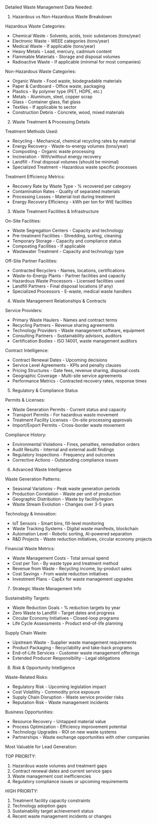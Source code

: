 Detailed Waste Management Data Needed:

  1. Hazardous vs Non-Hazardous Waste Breakdown

  Hazardous Waste Categories:
  - Chemical Waste - Solvents, acids, toxic substances (tons/year)
  - Electronic Waste - WEEE categories (tons/year)
  - Medical Waste - If applicable (tons/year)
  - Heavy Metals - Lead, mercury, cadmium content
  - Flammable Materials - Storage and disposal volumes
  - Radioactive Waste - If applicable (minimal for most companies)

  Non-Hazardous Waste Categories:
  - Organic Waste - Food waste, biodegradable materials
  - Paper & Cardboard - Office waste, packaging
  - Plastics - By polymer type (PET, HDPE, etc.)
  - Metals - Aluminum, steel, copper scrap
  - Glass - Container glass, flat glass
  - Textiles - If applicable to sector
  - Construction Debris - Concrete, wood, mixed materials

  2. Waste Treatment & Processing Details

  Treatment Methods Used:
  - Recycling - Mechanical, chemical recycling rates by material
  - Energy Recovery - Waste-to-energy volumes (tons/year)
  - Composting - Organic waste processing
  - Incineration - With/without energy recovery
  - Landfill - Final disposal volumes (should be minimal)
  - Specialized Treatment - Hazardous waste specific processes

  Treatment Efficiency Metrics:
  - Recovery Rate by Waste Type - % recovered per category
  - Contamination Rates - Quality of separated materials
  - Processing Losses - Material lost during treatment
  - Energy Recovery Efficiency - kWh per ton for WtE facilities

  3. Waste Treatment Facilities & Infrastructure

  On-Site Facilities:
  - Waste Segregation Centers - Capacity and technology
  - Pre-treatment Facilities - Shredding, sorting, cleaning
  - Temporary Storage - Capacity and compliance status
  - Composting Facilities - If applicable
  - Wastewater Treatment - Capacity and technology type

  Off-Site Partner Facilities:
  - Contracted Recyclers - Names, locations, certifications
  - Waste-to-Energy Plants - Partner facilities and capacity
  - Hazardous Waste Processors - Licensed facilities used
  - Landfill Partners - Final disposal locations (if any)
  - Specialized Processors - E-waste, medical waste handlers

  4. Waste Management Relationships & Contracts

  Service Providers:
  - Primary Waste Haulers - Names and contract terms
  - Recycling Partners - Revenue sharing agreements
  - Technology Providers - Waste management software, equipment
  - Consulting Partners - Sustainability advisors, auditors
  - Certification Bodies - ISO 14001, waste management auditors

  Contract Intelligence:
  - Contract Renewal Dates - Upcoming decisions
  - Service Level Agreements - KPIs and penalty clauses
  - Pricing Structures - Gate fees, revenue sharing, disposal costs
  - Geographic Coverage - Multi-site service agreements
  - Performance Metrics - Contracted recovery rates, response times

  5. Regulatory & Compliance Status

  Permits & Licenses:
  - Waste Generation Permits - Current status and capacity
  - Transport Permits - For hazardous waste movement
  - Treatment Facility Licenses - On-site processing approvals
  - Import/Export Permits - Cross-border waste movement

  Compliance History:
  - Environmental Violations - Fines, penalties, remediation orders
  - Audit Results - Internal and external audit findings
  - Regulatory Inspections - Frequency and outcomes
  - Corrective Actions - Outstanding compliance issues

  6. Advanced Waste Intelligence

  Waste Generation Patterns:
  - Seasonal Variations - Peak waste generation periods
  - Production Correlation - Waste per unit of production
  - Geographic Distribution - Waste by facility/region
  - Waste Stream Evolution - Changes over 3-5 years

  Technology & Innovation:
  - IoT Sensors - Smart bins, fill-level monitoring
  - Waste Tracking Systems - Digital waste manifests, blockchain
  - Automation Level - Robotic sorting, AI-powered separation
  - R&D Projects - Waste reduction initiatives, circular economy
  projects

  Financial Waste Metrics:
  - Waste Management Costs - Total annual spend
  - Cost per Ton - By waste type and treatment method
  - Revenue from Waste - Recycling income, by-product sales
  - Cost Savings - From waste reduction initiatives
  - Investment Plans - CapEx for waste management upgrades

  7. Strategic Waste Management Info

  Sustainability Targets:
  - Waste Reduction Goals - % reduction targets by year
  - Zero Waste to Landfill - Target dates and progress
  - Circular Economy Initiatives - Closed-loop programs
  - Life Cycle Assessments - Product end-of-life planning

  Supply Chain Waste:
  - Upstream Waste - Supplier waste management requirements
  - Product Packaging - Recyclability and take-back programs
  - End-of-Life Services - Customer waste management offerings
  - Extended Producer Responsibility - Legal obligations

  8. Risk & Opportunity Intelligence

  Waste-Related Risks:
  - Regulatory Risk - Upcoming legislation impact
  - Cost Volatility - Commodity price exposure
  - Supply Chain Disruption - Waste service provider risks
  - Reputation Risk - Waste management incidents

  Business Opportunities:
  - Resource Recovery - Untapped material value
  - Process Optimization - Efficiency improvement potential
  - Technology Upgrades - ROI on new waste systems
  - Partnerships - Waste exchange opportunities with other
  companies

  Most Valuable for Lead Generation:

  TOP PRIORITY:
  1. Hazardous waste volumes and treatment gaps
  2. Contract renewal dates and current service gaps
  3. Waste management cost inefficiencies
  4. Regulatory compliance issues or upcoming requirements

  HIGH PRIORITY:
  1. Treatment facility capacity constraints
  2. Technology adoption gaps
  3. Sustainability target achievement status
  4. Recent waste management incidents or changes